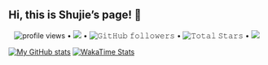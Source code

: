 ## Hi, this is Shujie’s page! 👏

<p align="center">
  <img alt = "profile views" src="https://komarev.com/ghpvc/?username=hiShujie&style=plastic&color=blue"> •   
  <a href="https://user-badge.committers.top/india_private/hiShujie"><img src="https://user-badge.committers.top/india_private/hiShujie.svg"></a> •
  <img alt="𝙶𝚒𝚝𝙷𝚞𝚋 𝚏𝚘𝚕𝚕𝚘𝚠𝚎𝚛𝚜" src="https://img.shields.io/github/followers/hiShujie?label=Followers&style=social"> •
  <img src="https://img.shields.io/github/stars/hiShujie?label=Stars" alt="𝚃𝚘𝚝𝚊𝚕 𝚂𝚝𝚊𝚛𝚜"> •
  <a href="https://github.com/sponsors/hiShujie"><img src="https://img.shields.io/static/v1?label=Sponsor&message=%E2%9D%A4&logo=GitHub&color=%23fe8e86"/></a>
</p>


[![My GitHub stats](https://github-readme-stats.vercel.app/api?username=hiShujie&theme=shadow_green)](https://github.com/anuraghazra/github-readme-stats)
[![WakaTime Stats](https://github-readme-stats.vercel.app/api/wakatime?username=hiShujie)](https://github.com/anuraghazra/github-readme-stats)
